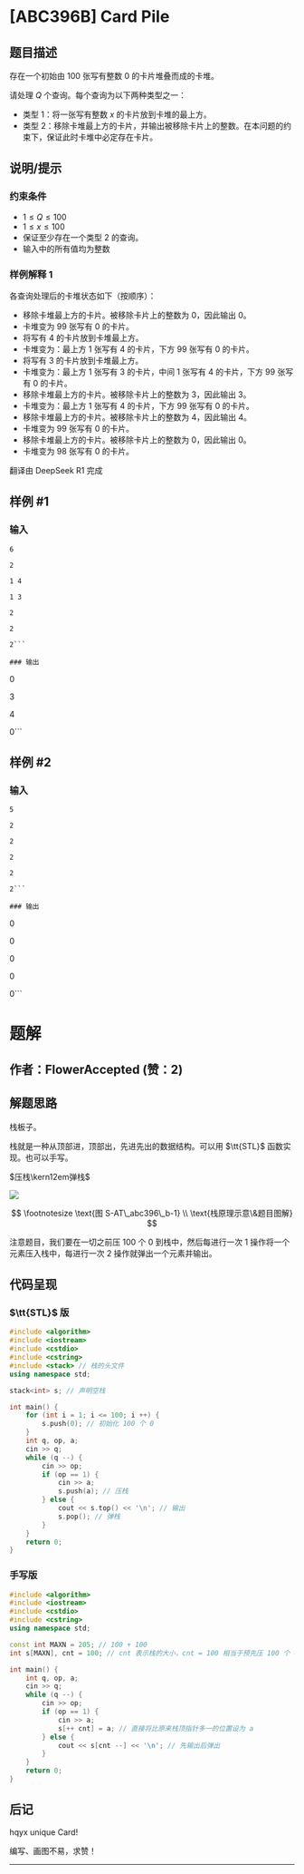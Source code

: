 # [ABC396B] Card Pile

## 题目描述

存在一个初始由 $100$ 张写有整数 $0$ 的卡片堆叠而成的卡堆。

请处理 $Q$ 个查询。每个查询为以下两种类型之一：

- 类型 $1$：将一张写有整数 $x$ 的卡片放到卡堆的最上方。
- 类型 $2$：移除卡堆最上方的卡片，并输出被移除卡片上的整数。在本问题的约束下，保证此时卡堆中必定存在卡片。

## 说明/提示

### 约束条件

- $1 \leq Q \leq 100$
- $1 \leq x \leq 100$
- 保证至少存在一个类型 $2$ 的查询。
- 输入中的所有值均为整数

### 样例解释 1

各查询处理后的卡堆状态如下（按顺序）：
- 移除卡堆最上方的卡片。被移除卡片上的整数为 $0$，因此输出 $0$。
- 卡堆变为 $99$ 张写有 $0$ 的卡片。
- 将写有 $4$ 的卡片放到卡堆最上方。
- 卡堆变为：最上方 $1$ 张写有 $4$ 的卡片，下方 $99$ 张写有 $0$ 的卡片。
- 将写有 $3$ 的卡片放到卡堆最上方。
- 卡堆变为：最上方 $1$ 张写有 $3$ 的卡片，中间 $1$ 张写有 $4$ 的卡片，下方 $99$ 张写有 $0$ 的卡片。
- 移除卡堆最上方的卡片。被移除卡片上的整数为 $3$，因此输出 $3$。
- 卡堆变为：最上方 $1$ 张写有 $4$ 的卡片，下方 $99$ 张写有 $0$ 的卡片。
- 移除卡堆最上方的卡片。被移除卡片上的整数为 $4$，因此输出 $4$。
- 卡堆变为 $99$ 张写有 $0$ 的卡片。
- 移除卡堆最上方的卡片。被移除卡片上的整数为 $0$，因此输出 $0$。
- 卡堆变为 $98$ 张写有 $0$ 的卡片。

翻译由 DeepSeek R1 完成

## 样例 #1

### 输入

```
6
2
1 4
1 3
2
2
2```

### 输出

```
0
3
4
0```

## 样例 #2

### 输入

```
5
2
2
2
2
2```

### 输出

```
0
0
0
0
0```

# 题解

## 作者：FlowerAccepted (赞：2)

## 解题思路

栈板子。

栈就是一种从顶部进，顶部出，先进先出的数据结构。可以用 $\tt{STL}$ 函数实现。也可以手写。

$压栈\kern12em弹栈$

![](https://cdn.luogu.com.cn/upload/image_hosting/wkeyfwwd.png)

$$
\footnotesize
\text{图 S-AT\_abc396\_b-1} \\
\text{栈原理示意\&题目图解}
$$

注意题目，我们要在一切之前压 $100$ 个 $0$ 到栈中，然后每进行一次 $1$ 操作将一个元素压入栈中，每进行一次 $2$ 操作就弹出一个元素并输出。

## 代码呈现

### $\tt{STL}$ 版

```cpp
#include <algorithm>
#include <iostream>
#include <cstdio>
#include <cstring>
#include <stack> // 栈的头文件
using namespace std;

stack<int> s; // 声明空栈

int main() {
    for (int i = 1; i <= 100; i ++) {
        s.push(0); // 初始化 100 个 0
    }
    int q, op, a;
    cin >> q;
    while (q --) {
        cin >> op;
        if (op == 1) {
            cin >> a;
            s.push(a); // 压栈
        } else {
            cout << s.top() << '\n'; // 输出
            s.pop(); // 弹栈
        }
    }
    return 0;
}
```

### 手写版

```cpp
#include <algorithm>
#include <iostream>
#include <cstdio>
#include <cstring>
using namespace std;

const int MAXN = 205; // 100 + 100
int s[MAXN], cnt = 100; // cnt 表示栈的大小，cnt = 100 相当于预先压 100 个 0

int main() {
    int q, op, a;
    cin >> q;
    while (q --) {
        cin >> op;
        if (op == 1) {
            cin >> a;
            s[++ cnt] = a; // 直接将比原来栈顶指针多一的位置设为 a
        } else {
            cout << s[cnt --] << '\n'; // 先输出后弹出
        }
    }
    return 0;
}

```

## 后记

hqyx unique Card!

编写、画图不易，求赞！

---

